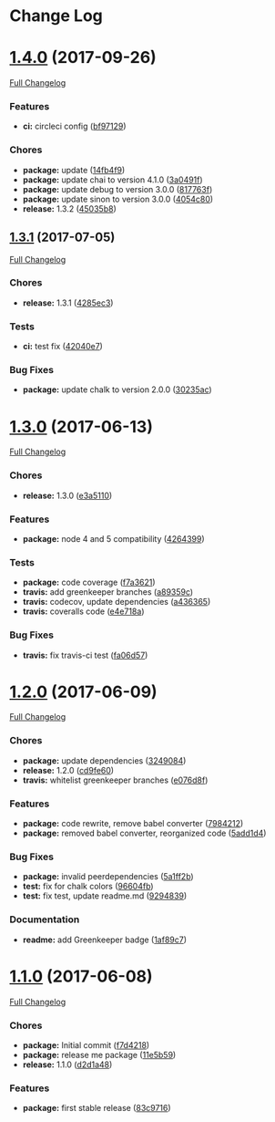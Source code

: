 # Change Log

<a name="1.4.0"></a>
# [1.4.0](https://github.com/design4pro/cz-release-me/tree/v1.4.0) (2017-09-26)

[Full Changelog](https://github.com/design4pro/cz-release-me/compare/v1.3.1...v1.4.0)


### Features

* **ci:** circleci config ([bf97129](https://github.com/design4pro/cz-release-me/commit/bf97129))<br>


### Chores

* **package:** update ([14fb4f9](https://github.com/design4pro/cz-release-me/commit/14fb4f9))<br>
* **package:** update chai to version 4.1.0 ([3a0491f](https://github.com/design4pro/cz-release-me/commit/3a0491f))<br>
* **package:** update debug to version 3.0.0 ([817763f](https://github.com/design4pro/cz-release-me/commit/817763f))<br>
* **package:** update sinon to version 3.0.0 ([4054c80](https://github.com/design4pro/cz-release-me/commit/4054c80))<br>
* **release:** 1.3.2 ([45035b8](https://github.com/design4pro/cz-release-me/commit/45035b8))<br>


<a name="1.3.1"></a>
## [1.3.1](https://github.com/design4pro/cz-release-me/tree/v1.3.1) (2017-07-05)

[Full Changelog](https://github.com/design4pro/cz-release-me/compare/v1.3.0...v1.3.1)


### Chores

* **release:** 1.3.1 ([4285ec3](https://github.com/design4pro/cz-release-me/commit/4285ec3))<br>


### Tests

* **ci:** test fix ([42040e7](https://github.com/design4pro/cz-release-me/commit/42040e7))<br>


### Bug Fixes

* **package:** update chalk to version 2.0.0 ([30235ac](https://github.com/design4pro/cz-release-me/commit/30235ac))<br>


<a name="1.3.0"></a>
# [1.3.0](https://github.com/design4pro/cz-release-me/tree/v1.3.0) (2017-06-13)

[Full Changelog](https://github.com/design4pro/cz-release-me/compare/v1.2.0...v1.3.0)


### Chores

* **release:** 1.3.0 ([e3a5110](https://github.com/design4pro/cz-release-me/commit/e3a5110))<br>


### Features

* **package:** node 4 and 5 compatibility ([4264399](https://github.com/design4pro/cz-release-me/commit/4264399))<br>


### Tests

* **package:** code coverage ([f7a3621](https://github.com/design4pro/cz-release-me/commit/f7a3621))<br>
* **travis:** add greenkeeper branches ([a89359c](https://github.com/design4pro/cz-release-me/commit/a89359c))<br>
* **travis:** codecov, update dependencies ([a436365](https://github.com/design4pro/cz-release-me/commit/a436365))<br>
* **travis:** coveralls code ([e4e718a](https://github.com/design4pro/cz-release-me/commit/e4e718a))<br>


### Bug Fixes

* **travis:** fix travis-ci test ([fa06d57](https://github.com/design4pro/cz-release-me/commit/fa06d57))<br>


<a name="1.2.0"></a>
# [1.2.0](https://github.com/design4pro/cz-release-me/tree/v1.2.0) (2017-06-09)

[Full Changelog](https://github.com/design4pro/cz-release-me/compare/v1.1.0...v1.2.0)


### Chores

* **package:** update dependencies ([3249084](https://github.com/design4pro/cz-release-me/commit/3249084))<br>
* **release:** 1.2.0 ([cd9fe60](https://github.com/design4pro/cz-release-me/commit/cd9fe60))<br>
* **travis:** whitelist greenkeeper branches ([e076d8f](https://github.com/design4pro/cz-release-me/commit/e076d8f))<br>


### Features

* **package:** code rewrite, remove babel converter ([7984212](https://github.com/design4pro/cz-release-me/commit/7984212))<br>
* **package:** removed babel converter, reorganized code ([5add1d4](https://github.com/design4pro/cz-release-me/commit/5add1d4))<br>


### Bug Fixes

* **package:** invalid peerdependencies ([5a1ff2b](https://github.com/design4pro/cz-release-me/commit/5a1ff2b))<br>
* **test:** fix for chalk colors ([96604fb](https://github.com/design4pro/cz-release-me/commit/96604fb))<br>
* **test:** fix test, update readme.md ([9294839](https://github.com/design4pro/cz-release-me/commit/9294839))<br>


### Documentation

* **readme:** add Greenkeeper badge ([1af89c7](https://github.com/design4pro/cz-release-me/commit/1af89c7))<br>


<a name="1.1.0"></a>
# [1.1.0](https://github.com/design4pro/cz-release-me/tree/v1.1.0) (2017-06-08)

[Full Changelog](https://github.com/design4pro/cz-release-me/compare/f7d4218...v1.1.0)


### Chores

* **package:** Initial commit ([f7d4218](https://github.com/design4pro/cz-release-me/commit/f7d4218))<br>
* **package:** release me package ([11e5b59](https://github.com/design4pro/cz-release-me/commit/11e5b59))<br>
* **release:** 1.1.0 ([d2d1a48](https://github.com/design4pro/cz-release-me/commit/d2d1a48))<br>


### Features

* **package:** first stable release ([83c9716](https://github.com/design4pro/cz-release-me/commit/83c9716))<br>
